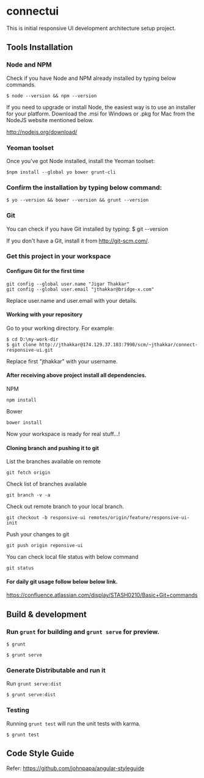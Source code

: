 # connectui

This is initial responsive UI development architecture setup project.

## Tools Installation

### Node and NPM

Check if you have Node and NPM already installed by typing below commands.

```
$ node --version && npm --version
```

If you need to upgrade or install Node, the easiest way is to use an installer for your platform. Download the .msi for Windows or .pkg for Mac from the NodeJS website mentioned below.

http://nodejs.org/download/

### Yeoman toolset 

Once you’ve got Node installed, install the Yeoman toolset:

```
$npm install --global yo bower grunt-cli
```

### Confirm the installation by typing below command:

```
$ yo --version && bower --version && grunt --version
```

### Git

You can check if you have Git installed by typing: $ git --version

If you don't have a Git, install it from http://git-scm.com/.

### Get this project in your workspace

#### Configure Git for the first time

```
git config --global user.name "Jigar Thakkar"
git config --global user.email "jthakkar@bridge-x.com"
```
Replace user.name and user.email with your details.

#### Working with your repository
Go to your working directory. For example:

```
$ cd D:\my-work-dir
$ git clone http://jthakkar@174.129.37.103:7990/scm/~jthakkar/connect-responsive-ui.git
```

Replace first "jthakkar" with your username.

#### After receiving above project install all dependencies.

NPM

```
npm install
```

Bower

```
bower install
```

Now your workspace is ready for real stuff...! 

#### Cloning branch and pushing it to git

List the branches available on remote
 
```
git fetch origin
```

Check list of branches available

```
git branch -v -a
```

Check out remote branch to your local branch.

```
git checkout -b responsive-ui remotes/origin/feature/responsive-ui-init
```

Push your changes to git

```
git push origin reponsive-ui
```

You can check local file status with below command

```
git status
```


#### For daily git usage follow below below link.

https://confluence.atlassian.com/display/STASH0210/Basic+Git+commands

## Build & development

### Run `grunt` for building and `grunt serve` for preview.

```
$ grunt
```

```
$ grunt serve
```

### Generate Distributable and run it

Run `grunt serve:dist`

```
$ grunt serve:dist
```

### Testing

Running `grunt test` will run the unit tests with karma.

```
$ grunt test
```

## Code Style Guide

Refer: https://github.com/johnpapa/angular-styleguide

